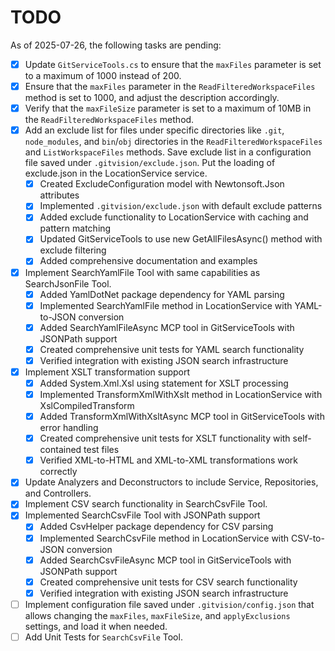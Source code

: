 # TODO

As of 2025-07-26, the following tasks are pending:

- [x] Update `GitServiceTools.cs` to ensure that the `maxFiles` parameter is set to a maximum of 1000 instead of 200.
- [x] Ensure that the `maxFiles` parameter in the `ReadFilteredWorkspaceFiles` method is set to 1000, and adjust the description accordingly.
- [x] Verify that the `maxFileSize` parameter is set to a maximum of 10MB in the `ReadFilteredWorkspaceFiles` method.
- [x] Add an exclude list for files under specific directories like `.git`, `node_modules`, and `bin`/`obj` directories in the `ReadFilteredWorkspaceFiles` and `ListWorkspaceFiles` methods. Save exclude list in a configuration file saved under `.gitvision/exclude.json`. Put the loading of exclude.json in the LocationService service.
  - [x] Created ExcludeConfiguration model with Newtonsoft.Json attributes
  - [x] Implemented `.gitvision/exclude.json` with default exclude patterns
  - [x] Added exclude functionality to LocationService with caching and pattern matching
  - [x] Updated GitServiceTools to use new GetAllFilesAsync() method with exclude filtering
  - [x] Added comprehensive documentation and examples
- [x] Implement SearchYamlFile Tool with same capabilities as SearchJsonFile Tool.
  - [x] Added YamlDotNet package dependency for YAML parsing
  - [x] Implemented SearchYamlFile method in LocationService with YAML-to-JSON conversion
  - [x] Added SearchYamlFileAsync MCP tool in GitServiceTools with JSONPath support
  - [x] Created comprehensive unit tests for YAML search functionality
  - [x] Verified integration with existing JSON search infrastructure
- [x] Implement XSLT transformation support
  - [x] Added System.Xml.Xsl using statement for XSLT processing
  - [x] Implemented TransformXmlWithXslt method in LocationService with XslCompiledTransform
  - [x] Added TransformXmlWithXsltAsync MCP tool in GitServiceTools with error handling
  - [x] Created comprehensive unit tests for XSLT functionality with self-contained test files
  - [x] Verified XML-to-HTML and XML-to-XML transformations work correctly
- [x] Update Analyzers and Deconstructors to include Service, Repositories, and Controllers.
- [x] Implement CSV search functionality in SearchCsvFile Tool.
- [x] Implemented SearchCsvFile Tool with JSONPath support
  - [x] Added CsvHelper package dependency for CSV parsing
  - [x] Implemented SearchCsvFile method in LocationService with CSV-to-JSON conversion
  - [x] Added SearchCsvFileAsync MCP tool in GitServiceTools with JSONPath support
  - [x] Created comprehensive unit tests for CSV search functionality
  - [x] Verified integration with existing JSON search infrastructure
- [ ] Implement configuration file saved under `.gitvision/config.json` that allows changing the `maxFiles`, `maxFileSize`, and `applyExclusions` settings, and load it when needed.
- [ ] Add Unit Tests for `SearchCsvFile` Tool.
